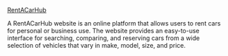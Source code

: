[RentACarHub](https://rent-a-car-hub.vercel.app/)

A RentACarHub website is an online platform that allows users to rent cars for personal or business use. 
The website provides an easy-to-use interface for searching, comparing, and reserving cars from a wide selection of vehicles that vary in make, model, size, and price.
